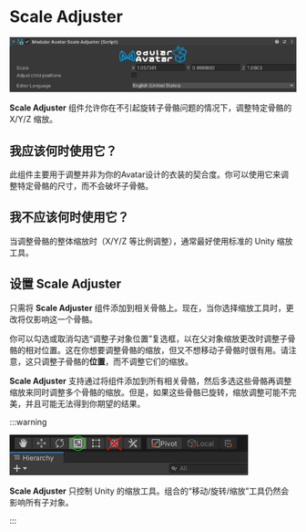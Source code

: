 ﻿# Scale Adjuster

![Scale Adjuster](scale-adjuster.png)

**Scale Adjuster** 组件允许你在不引起旋转子骨骼问题的情况下，调整特定骨骼的 X/Y/Z 缩放。

## 我应该何时使用它？

此组件主要用于调整并非为你的Avatar设计的衣装的契合度。你可以使用它来调整特定骨骼的尺寸，而不会破坏子骨骼。

## 我不应该何时使用它？

当调整骨骼的整体缩放时（X/Y/Z 等比例调整），通常最好使用标准的 Unity 缩放工具。

## 设置 Scale Adjuster

只需将 **Scale Adjuster** 组件添加到相关骨骼上。现在，当你选择缩放工具时，更改将仅影响这一个骨骼。

你可以勾选或取消勾选“调整子对象位置”复选框，以在父对象缩放更改时调整子骨骼的相对位置。这在你想要调整骨骼的缩放，但又不想移动子骨骼时很有用。请注意，这只调整子骨骼的**位置**，而不调整它们的缩放。

**Scale Adjuster** 支持通过将组件添加到所有相关骨骼，然后多选这些骨骼再调整缩放来同时调整多个骨骼的缩放。但是，如果这些骨骼已旋转，缩放调整可能不完美，并且可能无法得到你期望的结果。

:::warning

![こっちのほうを使いましょう](scale-adjuster-warning-trs-tool.png)

**Scale Adjuster** 只控制 Unity 的缩放工具。组合的“移动/旋转/缩放”工具仍然会影响所有子对象。

:::